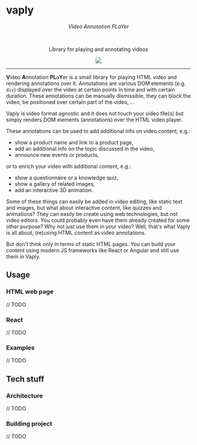 # vaply

_<p align="center">Video Annotation PLaYer</span>_

<div align="center">
  <br/>

<span>Library for playing and annotating videos</span>
<br/>

<a href="https://github.com/hkasabas/vaply/-/blob/main/LICENSE"><img src="https://img.shields.io/badge/license-Apache%202-blue" /></a>

</div>

---

**V**ideo **A**nnotation **PL**a**Y**er is a small library for playing HTML video and rendering annotations over it. Annotations are various DOM elements (e.g. `div`) displayed over the video at certain points in time and with certain duration. These annotations can be manually dismissible, they can block the video, be positioned over certain part of the video, ...

Vaply is video format agnostic and it does not touch your video file(s) but simply renders DOM elements (annotations) over the HTML video player.

These annotations can be used to add additional info on video content, e.g.:

- show a product name and link to a product page,
- add an additional info on the topic discussed in the video,
- announce new events or products,

or to enrich your video with additional content, e.g.:

- show a questionnaire or a knowledge quiz,
- show a gallery of related images,
- add an interactive 3D animation.

Some of these things can easily be added in video editing, like static text and images, but what about interactive content, like quizzes and animations? They can easily be create using web technologies, but not video editors. You could probably even have them already created for some other purpose? Why not just use them in your video? Well, that's what Vaply is all about, (re)using HTML content as video annotations.

But don't think only in terms of static HTML pages. You can build your content using modern JS frameworks like React or Angular and still use them in Vaply.

## Usage

### HTML web page

// TODO

### React

// TODO

### Examples

// TODO

## Tech stuff

### Architecture

// TODO

### Building project

// TODO
